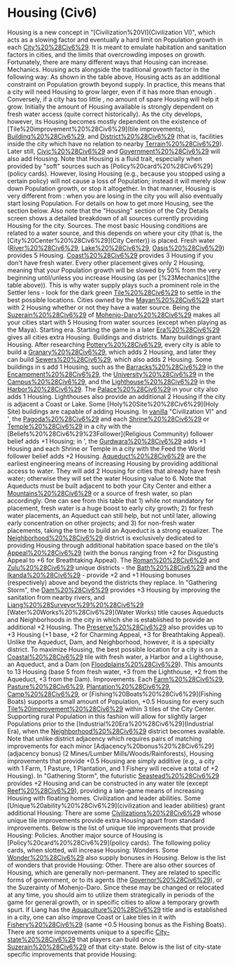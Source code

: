 # Housing (Civ6)

 Housing is a new concept in "[Civilization%20VI](Civilization VI)", which acts as a slowing factor and eventually a hard limit on Population growth in each [City%20%28Civ6%29](city). It is meant to emulate habitation and sanitation factors in cities, and the limits that overcrowding imposes on growth. Fortunately, there are many different ways that Housing can increase.
Mechanics.
 Housing acts alongside the traditional growth factor in the following way:
As shown in the table above, Housing acts as an additional constraint on Population growth beyond supply. In practice, this means that a city will need Housing to grow larger, even if it has more than enough . Conversely, if a city has too little , no amount of spare Housing will help it grow.
Initially the amount of Housing available is strongly dependent on fresh water access (quite correct historically). As the city develops, however, its Housing becomes mostly dependent on the existence of [Tile%20improvement%20%28Civ6%29](tile improvements), [Building%20%28Civ6%29](buildings), and [District%20%28Civ6%29](districts) (that is, facilities inside the city which have no relation to nearby [Terrain%20%28Civ6%29](terrain)). Later still, [Civic%20%28Civ6%29](civics) and [Government%20%28Civ6%29](governments) will also add Housing.
Note that Housing is a fluid trait, especially when provided by "soft" sources such as [Policy%20card%20%28Civ6%29](policy cards). However, losing Housing (e.g., because you stopped using a certain policy) will not cause a loss of Population; instead it will merely slow down Population growth, or stop it altogether. In that manner, Housing is very different from : when you are losing in the city you will also eventually start losing Population.
For details on how to get more Housing, see the section below. Also note that the "Housing" section of the City Details screen shows a detailed breakdown of all sources currently providing Housing for the city.
Sources.
The most basic Housing conditions are related to a water source, and this depends on where your city (that is, the [City%20Center%20%28Civ6%29](City Center)) is placed. Fresh water ([River%20%28Civ6%29](River), [Lake%20%28Civ6%29](Lake), [Oasis%20%28Civ6%29](Oasis)) provides 5 Housing. [Coast%20%28Civ6%29](Coast) provides 3 Housing if you don't have fresh water. Every other placement gives only 2 Housing, meaning that your Population growth will be slowed by 50% from the very beginning until/unless you increase Housing (as per [%23Mechanics](the table above)).
This is why water supply plays such a prominent role in the Settler lens - look for the dark green [Tile%20%28Civ6%29](tiles) to settle in the best possible locations.
Cities owned by the [Mayan%20%28Civ6%29](Maya) start with 2 Housing whether or not they have a water source. Being the [Suzerain%20%28Civ6%29](Suzerain) of [Mohenjo-Daro%20%28Civ6%29](Mohenjo-Daro) makes all your cities start with 5 Housing from water sources (except when playing as the Maya).
Starting era.
Starting the game in a later [Era%20%28Civ6%29](era) gives all cities extra Housing.
Buildings and districts.
Many buildings grant Housing. After researching [Pottery%20%28Civ6%29](Pottery), every city is able to build a [Granary%20%28Civ6%29](Granary), which adds 2 Housing, and later they can build [Sewers%20%28Civ6%29](Sewers), which also adds 2 Housing. Some buildings in s add 1 Housing, such as the [Barracks%20%28Civ6%29](Barracks) in the [Encampment%20%28Civ6%29](Encampment), the [University%20%28Civ6%29](University) in the [Campus%20%28Civ6%29](Campus), and the [Lighthouse%20%28Civ6%29](Lighthouse) in the [Harbor%20%28Civ6%29](Harbor). The [Palace%20%28Civ6%29](Palace) in your city also adds 1 Housing. Lighthouses also provide an additional 2 Housing if the city is adjacent a Coast or Lake.
Some [Holy%20Site%20%28Civ6%29](Holy Site) buildings are capable of adding Housing. In [vanilla](vanilla) "Civilization VI" and ', the [Pagoda%20%28Civ6%29](Pagoda) and each [Shrine%20%28Civ6%29](Shrine) or [Temple%20%28Civ6%29](Temple) in a city with the [Beliefs%20%28Civ6%29%23Follower](Religious Community) follower belief adds +1 Housing; in ', the [Gurdwara%20%28Civ6%29](Gurdwara) adds +1 Housing and each Shrine or Temple in a city with the Feed the World follower belief adds +2 Housing.
[Aqueduct%20%28Civ6%29](Aqueducts) are the earliest engineering means of increasing Housing by providing additional access to water. They will add 2 Housing for cities that already have fresh water; otherwise they will set the water Housing value to 6. Note that Aqueducts must be built adjacent to both your City Center and either a [Mountains%20%28Civ6%29](Mountain) or a source of fresh water, so plan accordingly.
One can see from this table that 1) while not mandatory for placement, fresh water is a huge boost to early city growth; 2) for fresh water placements, an Aqueduct can still help, but not until later, allowing early concentration on other projects; and 3) for non-fresh water placements, taking the time to build an Aqueduct is a strong equalizer.
The [Neighborhood%20%28Civ6%29](Neighborhood) district is exclusively dedicated to providing Housing through additional habitation space based on the tile's [Appeal%20%28Civ6%29](Appeal) (with the bonus ranging from +2 for Disgusting Appeal to +6 for Breathtaking Appeal).
The [Roman%20%28Civ6%29](Roman) and [Zulu%20%28Civ6%29](Zulu) unique districts - the [Bath%20%28Civ6%29](Bath) and the [Ikanda%20%28Civ6%29](Ikanda) - provide +2 and +1 Housing bonuses (respectively) above and beyond the districts they replace.
In "Gathering Storm", the [Dam%20%28Civ6%29](Dam) provides +3 Housing by improving the sanitation from nearby rivers, and [Liang%20%28Surveyor%29%20%28Civ6%29](Liang's) [Water%20Works%20%28Civ6%29](Water Works) title causes Aqueducts and Neighborhoods in the city in which she is established to provide an additional +2 Housing.
The [Preserve%20%28Civ6%29](Preserve) also provides up to +3 Housing (+1 base, +2 for Charming Appeal, +3 for Breathtaking Appeal). Unlike the Aqueduct, Dam, and Neighborhood, however, it is a specialty district.
To maximize Housing, the best possible location for a city is on a [Coastal%20%28Civ6%29](coastal) tile with fresh water, a Harbor and a Lighthouse, an Aqueduct, and a Dam (on [Floodplains%20%28Civ6%29](Floodplains)). This amounts to 13 Housing (base 5 from fresh water, +3 from the Lighthouse, +2 from the Aqueduct, +3 from the Dam).
Improvements.
Each [Farm%20%28Civ6%29](Farm), [Pasture%20%28Civ6%29](Pasture), [Plantation%20%28Civ6%29](Plantation), [Camp%20%28Civ6%29](Camp), or [Fishing%20Boats%20%28Civ6%29](Fishing Boats) supports a small amount of Population, +0.5 Housing for every such [Tile%20improvement%20%28Civ6%29](improvements) within 3 tiles of the City Center. Supporting rural Population in this fashion will allow for slightly larger Populations prior to the [Industrial%20Era%20%28Civ6%29](Industrial Era), when the [Neighborhood%20%28Civ6%29](Neighborhood) district becomes available. Note that unlike district adjacency which requires pairs of matching improvements for each minor [Adjacency%20bonus%20%28Civ6%29](adjacency bonus) (2 Mines/Lumber Mills/Woods/Rainforests), Housing improvements that provide +0.5 Housing are simply additive (e.g., a city with 1 Farm, 1 Pasture, 1 Plantation, and 1 Fishery will receive a total of +2 Housing).
In "Gathering Storm", the futuristic [Seastead%20%28Civ6%29](Seastead) provides +2 Housing and can be constructed in any water tile (except [Reef%20%28Civ6%29](Reefs)), providing a late-game means of increasing Housing with floating homes.
Civilization and leader abilities.
Some [Unique%20ability%20%28Civ6%29](civilization and leader abilities) grant additional Housing:
There are some [Civilizations%20%28Civ6%29](civilizations) whose unique tile improvements provide extra Housing apart from standard improvements. Below is the list of unique tile improvements that provide Housing:
Policies.
Another major source of Housing is [Policy%20card%20%28Civ6%29](policy cards). The following policy cards, when slotted, will increase Housing:
Wonders.
Some [Wonder%20%28Civ6%29](wonders) also supply bonuses in Housing. Below is the list of wonders that provide Housing:
Other.
There are also other sources of Housing, which are generally non-permanent. They are related to specific forms of government, or to its agents (the [Governor%20%28Civ6%29](Governors)), or the Suzerainty of Mohenjo-Daro. Since these may be changed or relocated at any time, you should aim to utilize them strategically in periods of the game for general growth, or in specific cities to allow a temporary growth spurt.
If Liang has the [Aquaculture%20%28Civ6%29](Aquaculture) title and is established in a city, one can also improve Coast or Lake tiles in it with [Fishery%20%28Civ6%29](Fisheries) (same +0.5 Housing bonus as the Fishing Boats).
There are some improvements unique to a specific [City-state%20%28Civ6%29](city-state) that players can build once [Suzerain%20%28Civ6%29](Suzerain) of that city-state. Below is the list of city-state specific improvements that provide Housing: